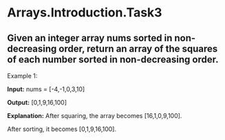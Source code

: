 # Arrays.Introduction.Task3

## Given an integer array nums sorted in non-decreasing order, return an array of the squares of each number sorted in non-decreasing order.

Example 1:

<b>Input:</b>  nums = [-4,-1,0,3,10]

<b>Output:</b> [0,1,9,16,100]

<b>Explanation:</b> After squaring, the array becomes [16,1,0,9,100].

After sorting, it becomes [0,1,9,16,100].